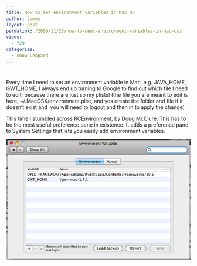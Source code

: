 ```yaml
---
title: How to set environment variables in Mac OS
author: james
layout: post
permalink: /2009/11/23/how-to-sent-environment-variables-in-mac-os/
views:
  - 729
categories:
  - Snow Leopard
---
```

# 

Every time I need to set an environment variable in Mac, e.g. JAVA\_HOME, GWT\_HOME, I always end up turning to Google to find out which file I need to edit; because there are just so my plists! (the file you are meant to edit is here, ~/.MacOSX/environment.plist, and yes create the folder and file if it doesn’t exist and  you will need to logout and then in to apply the change)

This time I stumbled across [RCEnvironment][1], by Doug McClure. This has to be the most useful preference pane in existence. It adds a preference pane to System Settings that lets you easily add environment variables.

 [1]: http://www.rubicode.com/Software/RCEnvironment/ "RCEnvironment"

![RCEnvironment Pref Pane][2]

 [2]: /assets/images/2009/11/RCEnvironment-Pref-Pane.png "RCEnvironment Pref Pane"